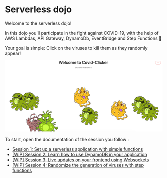 # Serverless dojo

Welcome to the serverless dojo!

In this dojo you'll participate in the fight against COVID-19, with the help of AWS Lambdas, API Gateway, DynamoDb, EventBridge and Step Functions 💪

Your goal is simple: Click on the viruses to kill them as they randomly appear!

![](./assets/covid-clicker.png)

To start, open the documentation of the session you follow :

- [Session 1: Set up a serverless application with simple functions](./docs/session-1.md)
- [[WIP] Session 2: Learn how to use DynamoDB in your application](./docs/session-2.md)
- [[WIP] Session 3: Live updates on your frontend using Websockets](./docs/session-3.md)
- [[WIP] Session 4: Randomize the generation of viruses with step functions](./docs/session-4.md)
